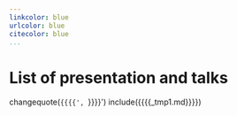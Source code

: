 ```yaml
---
linkcolor: blue
urlcolor: blue
citecolor: blue
...
```


# List of presentation and talks

changequote(`{{{{', `}}}}')
include({{{{_tmp1.md}}}})

